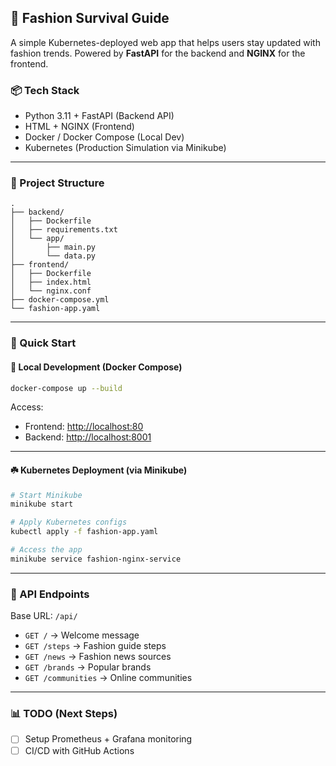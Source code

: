 ## 🎥 Fashion Survival Guide

A simple Kubernetes-deployed web app that helps users stay updated with fashion trends. Powered by **FastAPI** for the backend and **NGINX** for the frontend.

### 📦 Tech Stack

* Python 3.11 + FastAPI (Backend API)
* HTML + NGINX (Frontend)
* Docker / Docker Compose (Local Dev)
* Kubernetes (Production Simulation via Minikube)

---

### 📁 Project Structure

```
.
├── backend/
│   ├── Dockerfile
│   ├── requirements.txt
│   └── app/
│       ├── main.py
│       └── data.py
├── frontend/
│   ├── Dockerfile
│   ├── index.html
│   └── nginx.conf
├── docker-compose.yml
└── fashion-app.yaml
```

---

### 🚀 Quick Start

#### 🐳 Local Development (Docker Compose)

```bash
docker-compose up --build
```

Access:

* Frontend: [http://localhost:80](http://localhost)
* Backend: [http://localhost:8001](http://localhost:8001)

---

#### ☘️ Kubernetes Deployment (via Minikube)

```bash
# Start Minikube
minikube start

# Apply Kubernetes configs
kubectl apply -f fashion-app.yaml

# Access the app
minikube service fashion-nginx-service
```

---

### 🧪 API Endpoints

Base URL: `/api/`

* `GET /` → Welcome message
* `GET /steps` → Fashion guide steps
* `GET /news` → Fashion news sources
* `GET /brands` → Popular brands
* `GET /communities` → Online communities

---

### 📊 TODO (Next Steps)

* [ ] Setup Prometheus + Grafana monitoring
* [ ] CI/CD with GitHub Actions
